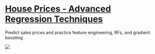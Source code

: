 # [House Prices - Advanced Regression Techniques](https://www.kaggle.com/competitions/house-prices-advanced-regression-techniques)

Predict sales prices and practice feature engineering, RFs, and gradient boosting

![](https://www.kaggle.com/competitions/5407/images/header)

